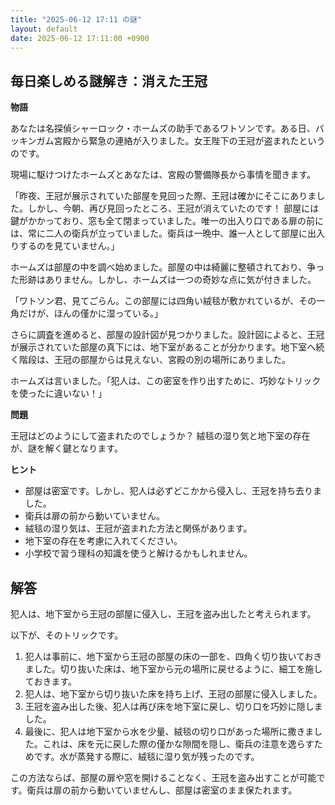 ```yaml
---
title: "2025-06-12 17:11 の謎"
layout: default
date: 2025-06-12 17:11:00 +0900
---
```

## 毎日楽しめる謎解き：消えた王冠

**物語**

あなたは名探偵シャーロック・ホームズの助手であるワトソンです。ある日、バッキンガム宮殿から緊急の連絡が入りました。女王陛下の王冠が盗まれたというのです。

現場に駆けつけたホームズとあなたは、宮殿の警備隊長から事情を聞きます。

「昨夜、王冠が展示されていた部屋を見回った際、王冠は確かにそこにありました。しかし、今朝、再び見回ったところ、王冠が消えていたのです！ 部屋には鍵がかかっており、窓も全て閉まっていました。唯一の出入り口である扉の前には、常に二人の衛兵が立っていました。衛兵は一晩中、誰一人として部屋に出入りするのを見ていません。」

ホームズは部屋の中を調べ始めました。部屋の中は綺麗に整頓されており、争った形跡はありません。しかし、ホームズは一つの奇妙な点に気が付きました。

「ワトソン君、見てごらん。この部屋には四角い絨毯が敷かれているが、その一角だけが、ほんの僅かに湿っている。」

さらに調査を進めると、部屋の設計図が見つかりました。設計図によると、王冠が展示されていた部屋の真下には、地下室があることが分かります。地下室へ続く階段は、王冠の部屋からは見えない、宮殿の別の場所にありました。

ホームズは言いました。「犯人は、この密室を作り出すために、巧妙なトリックを使ったに違いない！」

**問題**

王冠はどのようにして盗まれたのでしょうか？ 絨毯の湿り気と地下室の存在が、謎を解く鍵となります。

**ヒント**

*   部屋は密室です。しかし、犯人は必ずどこかから侵入し、王冠を持ち去りました。
*   衛兵は扉の前から動いていません。
*   絨毯の湿り気は、王冠が盗まれた方法と関係があります。
*   地下室の存在を考慮に入れてください。
*   小学校で習う理科の知識を使うと解けるかもしれません。

## 解答

犯人は、地下室から王冠の部屋に侵入し、王冠を盗み出したと考えられます。

以下が、そのトリックです。

1.  犯人は事前に、地下室から王冠の部屋の床の一部を、四角く切り抜いておきました。切り抜いた床は、地下室から元の場所に戻せるように、細工を施しておきます。
2.  犯人は、地下室から切り抜いた床を持ち上げ、王冠の部屋に侵入しました。
3.  王冠を盗み出した後、犯人は再び床を地下室に戻し、切り口を巧妙に隠しました。
4.  最後に、犯人は地下室から水を少量、絨毯の切り口があった場所に撒きました。これは、床を元に戻した際の僅かな隙間を隠し、衛兵の注意を逸らすためです。水が蒸発する際に、絨毯に湿り気が残ったのです。

この方法ならば、部屋の扉や窓を開けることなく、王冠を盗み出すことが可能です。衛兵は扉の前から動いていませんし、部屋は密室のまま保たれます。

